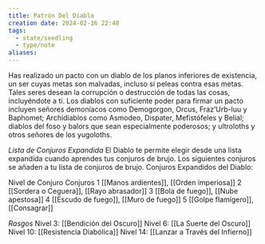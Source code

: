 ```yaml
---
title: Patrón Del Diablo
creation date: 2024-02-16 22:48
tags:
  - state/seedling
  - type/note
aliases:
---
```


Has realizado un pacto con un diablo de los planos inferiores de existencia, un ser cuyas metas son malvadas, incluso si peleas contra esas metas. Tales seres desean la corrupción o destrucción de todas las cosas, incluyéndote a ti.
Los diablos con suficiente poder para firmar un pacto incluyen señores demoníacos como
Demogorgon, Orcus, Fraz’Urb-luu y Baphomet; Archidiablos como Asmodeo, Dispater, Mefistófeles y Belial; diablos del foso y balors que sean especialmente poderosos; y ultroloths y otros señores de los yugoloths.

*Lista de Conjuros Expandida*
El Diablo te permite elegir desde una lista expandida cuando aprendes tus conjuros de brujo. Los
siguientes conjuros se añaden a tu lista de conjuros de brujo. Conjuros Expandidos del Diablo:

Nivel de Conjuro            Conjuros
       1                           [[Manos ardientes]], [[Orden imperiosa]]
       2                          [[Sordera o Ceguera]],  [[Rayo abrasador]]
       3                          [[Bola de fuego]], [[Nube apestosa]]
       4                          [[Escudo de fuego]], [[Muro de fuego]]
       5                          [[Golpe flamígero]], [[Consagrar]]
       


*Rasgos*
Nivel 3: [[Bendición del Oscuro]]
Nivel 6: [[La Suerte del Oscuro]]
Nivel 10: [[Resistencia Diabólica]]
Nivel 14: [[Lanzar a Través del Infierno]]
